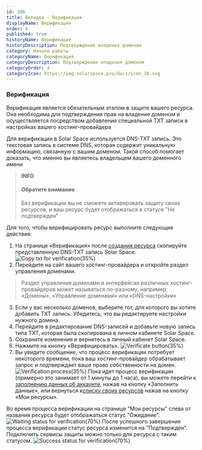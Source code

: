 ```yaml
---
id: 206
title: Вкладка - Верификация
displayName: Верификация
order: 4
published: true
historyName: Верификация
historyDescription: Подтверждение владения доменом
category: Начало работы
categoryName: Верификация
categoryDescription: Подтверждение владения доменом
categoryOrder: 3
categoryIcon: https://img.solarspace.pro/docs/icon_16.svg
---
```


### Верификация
Верификация является обязательным этапом в защите вашего ресурса. Она необходима для подтверждения прав на владение доменом и осуществляется посредством добавления специальной TXT записи в настройках вашего хостинг-провайдера

Для верификации в Solar Space используется DNS-TXT запись. Это текстовая запись в системе DNS, которая содержит уникальную информацию, связанную с вашим доменом. Такой способ помогает доказать, что именно вы являетесь владельцем вашего доменного имени


> **INFO**
> #### Обратите внимание
> Без верификации вы не сможете активировать защиту своих ресурсов, и ваш ресурс будет отображаться в статусе "Не подтвержден"


Для того, чтобы верифицировать ресурс выполните следующие действия:
1. На странице «Верификация» после [создания ресурса]([205]) скопируйте представленную DNS-TXT запись Solar Space.
![Copy txt for verification(35%)](https://img.solarspace.pro/docs/copy-txt-for-verification.jpg "Копирование TXT-записи для верификации")
2. Перейдите на сайт вашего хостинг-провайдера и откройте раздел управления доменами.
> Раздел управления доменами в интерфейсах различных хостинг-провайдеров может называться по-разному, например: «Домены», «Управление доменами» или «DNS-настройки»
3. Если у вас несколько доменов, выберите тот, для которого вы хотите добавить TXT запись. Убедитесь, что вы редактируете настройки нужного домена.
4. Перейдите в редактирование DNS-записей и добавьте новую запись типа TXT, которая была скопирована в личном кабинете Solar Space.
5. Сохраните изменения и вернитесь в личный кабинет Solar Space.
6. Нажмите на кнопку «Верифицировать».
![Verificate button(35%)](https://img.solarspace.pro/docs/click-on-verification-button.jpg "Кнопка верификации")
7. Вы увидите сообщение, что процесс верификации потребует некоторого времени, пока ваш хостинг-провайдер обрабатывает запрос и подтверждает ваше право собственности на домен.
![Verification process(35%)](https://img.solarspace.pro/docs/verification-process.jpg "Процесс верификации")
Пока идет процесс верификации (примерно это занимает от 1 минуты до 1 часа), вы можете перейти к [заполнению данных об аккаунте]([243]), нажав на кнопку «Заполнить данные», или вернуться к[cписку своих ресурсов]([246]) нажав на кнопку «Мои ресурсы».

Во время процесса верификации на странице "Мои ресурсы" слева от названия ресурса будет отображаться статус "Ожидание".
 ![Waiting status for verification(70%)](https://img.solarspace.pro/docs/waiting-status-for-verification.jpg "Статус верификации 'Ожидание'")
После успешного завершения процесса верификации статус ресурса изменится на "Подтвержден". Подключить сервисы защиты можно только для ресурса с таким статусом.
![Success status for verification(70%)](https://img.solarspace.pro/docs/success-status-for-verification.jpg "Статус верификации 'Подтвержден'")